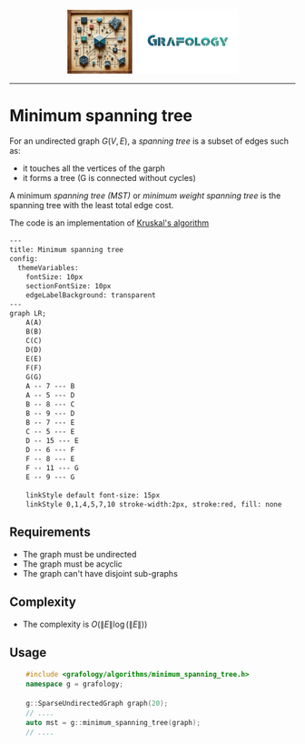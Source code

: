 <div align="center">
    <img 
        src="../imgs/logo.png" 
        alt="Répétiteur logo"
        height="113px"
        width="300px"
        />
</div>
<hr/>

# Minimum spanning tree
For an undirected graph $G(V,E)$, a *spanning tree* is a subset of edges such as:
- it touches all the vertices of the garph
- it forms a tree (G is connected without cycles)

A minimum *spanning tree (MST)* or *minimum weight spanning tree* is the spanning tree with the least total edge cost.

The code is an implementation of [Kruskal's algorithm](https://en.wikipedia.org/wiki/Kruskal%27s_algorithm)

```mermaid
---
title: Minimum spanning tree
config:
  themeVariables:
    fontSize: 10px
    sectionFontSize: 10px
    edgeLabelBackground: transparent
---
graph LR;
    A(A)
    B(B)
    C(C)
    D(D)
    E(E)
    F(F)
    G(G)
    A -- 7 --- B
    A -- 5 --- D
    B -- 8 --- C
    B -- 9 --- D
    B -- 7 --- E
    C -- 5 --- E
    D -- 15 --- E
    D -- 6 --- F
    F -- 8 --- E
    F -- 11 --- G
    E -- 9 --- G

    linkStyle default font-size: 15px
    linkStyle 0,1,4,5,7,10 stroke-width:2px, stroke:red, fill: none
```


## Requirements
- The graph must be undirected
- The graph must be acyclic
- The graph can't have disjoint sub-graphs

## Complexity
- The complexity is $O(\lVert E \rVert \log{(\lVert E \rVert)})$

## Usage
```C++
    #include <grafology/algorithms/minimum_spanning_tree.h>
    namespace g = grafology;

    g::SparseUndirectedGraph graph(20);
    // ....
    auto mst = g::minimum_spanning_tree(graph);
    // ....

```
